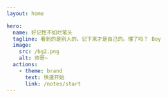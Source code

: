 ```yaml
---
layout: home

hero:
  name: 好记性不如烂笔头
  tagline: 看到的是别人的，记下来才是自己的。懂了吗？ Boy
  image:
    src: /bg2.png
    alt: 帅哥~
  actions:
    - theme: brand
      text: 快速开始
      link: /notes/start
---
```


